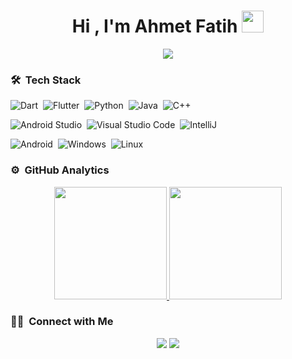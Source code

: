 <h1 align="center">Hi , I'm Ahmet Fatih <img src="https://media.giphy.com/media/TEnXkcsHrP4YedChhA/giphy.gif" width="35"></h1>
<p align="center">
  <a href="https://github.com/DenverCoder1/readme-typing-svg"><img src="https://readme-typing-svg.herokuapp.com?lines=Software+Developer;+Deep+Learning+Curious;%20Algorithms%20|%20OOP%20;Cogito%20ergo%20sum&center=true&width=500&height=50"></a>
</p>

### 🛠 &nbsp;Tech Stack

![Dart](https://img.shields.io/badge/Dart-0175C2.svg?style=flat&logo=Dart&logoColor=white)&nbsp;
![Flutter](https://img.shields.io/badge/Flutter-02569B.svg?style=flat&logo=Flutter&logoColor=white)&nbsp;
![Python](https://img.shields.io/badge/-Python-05122A?style=flat&logo=python)&nbsp;
![Java](https://img.shields.io/badge/Java-ED8B00?style=flat&logo=java&logoColor=white)&nbsp;
![C++](https://img.shields.io/badge/C++-00599C.svg?style=flat&logo=C++&logoColor=white)&nbsp;

![Android Studio](https://img.shields.io/badge/Android_Studio-3DDC84?style=flat&logo=android-studio&logoColor=white)&nbsp;
![Visual Studio Code](https://img.shields.io/badge/-Visual%20Studio%20Code-05122A?style=flat&logo=visual-studio-code&logoColor=007ACC)&nbsp;
![IntelliJ](https://img.shields.io/badge/IntelliJ_IDEA-000000.svg?style=flat&logo=intellij-idea&logoColor=white)&nbsp;

![Android](https://img.shields.io/badge/Android-3DDC84.svg?style=flat&logo=Android&logoColor=white)&nbsp;
![Windows](https://img.shields.io/badge/Windows-0078D6.svg?style=flat&logo=Windows&logoColor=white)&nbsp;
![Linux](https://img.shields.io/badge/Linux-FCC624.svg?style=flat&logo=Linux&logoColor=black)&nbsp;

### ⚙️ &nbsp;GitHub Analytics

<p align="center">
<a href="https://github.com/afturkel">
  <img height="180em" src="https://github-readme-stats-eight-theta.vercel.app/api/top-langs/?username=afturkel&layout=compact&langs_count=8&theme=algolia&include_all_commits=true&count_private=true"/>
   <img height="180em" src="https://github-readme-stats-eight-theta.vercel.app/api?username=afturkel&show_icons=true&theme=algolia&include_all_commits=true&count_private=true"/>
</a>
</p>
  
  ### 🤝🏻 &nbsp;Connect with Me

<p align="center">
<a href="https://www.instagram.com/ahmetfatihtuerkel"><img src="https://img.shields.io/badge/Instagram-E4405F.svg?style=flat&logo=Instagram&logoColor=white"/></a>
<a href="mailto:afturkel@gmail.com"><img src="https://img.shields.io/badge/-afturkel@gmail.com-D14836?style=flat&logo=Gmail&logoColor=white"/></a>
</p>
